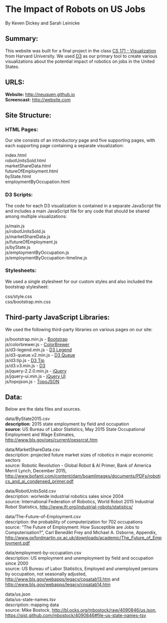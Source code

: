 # The Impact of Robots on US Jobs

By Keven Dickey and Sarah Leinicke

## Summary:

This website was built for a final project in the class [CS 171 - Visualization](http://www.cs171.org/) from Harvard University.  We used [D3](https://d3js.org/) as our primary tool to create various visualizations about the potential impact of robotics on jobs in the United States. 

## URLS:

**Website:** http://neuquen.github.io  
**Screencast:** http://website.com

## Site Structure:
### HTML Pages:

Our site consists of an introductory page and five supporting pages, with each supporting page containing a separate visualization:

index.html  
robotUnitsSold.html  
marketShareData.html  
futureOfEmployment.html  
byState.html  
employmentByOccupation.html

### D3 Scripts:

The code for each D3 visualization is contained in a separate JavaScript file and includes a main JavaScript file for any code that should be shared among multiple visualizations:

js/main.js  
js/robotUnitsSold.js  
js/marketShareData.js  
js/futureOfEmployment.js  
js/byState.js  
js/employmentByOccupation.js  
js/employmentByOccupation-timeline.js 

### Stylesheets:

We used a single stylesheet for our custom styles and also included the bootstrap stylesheet:

css/style.css  
css/bootstrap.min.css

## Third-party JavaScript Libraries:

We used the following third-party libraries on various pages on our site:

js/bootstrap.min.js - [Bootstrap](http://getbootstrap.com/)  
js/colorbrewer.js - [ColorBrewer](https://github.com/mbostock/d3/tree/master/lib/colorbrewer)  
js/d3-legend.min.js - [D3 Legend](http://d3-legend.susielu.com/)  
js/d3-queue.v2.min.js - [D3 Queue](https://github.com/d3/d3-queue)  
js/d3.tip.js - [D3 Tip](https://github.com/Caged/d3-tip)  
js/d3.v3.min.js - [D3](https://d3js.org/)  
js/jquery-2.2.0.min.js - [jQuery](https://jquery.com/)  
js/jquery-ui.min.js - [jQuery UI](https://jqueryui.com/)  
js/topojson.js - [TopoJSON](https://github.com/mbostock/topojson) 

## Data:

Below are the data files and sources.

data/ByState2015.csv  
  **description**: 2015 state employment by field and occupation  
  **source**: US Bureau of Labor Statistics, May 2015 State Occupational Employment and Wage Estimates,
  http://www.bls.gov/oes/current/oessrcst.htm

data/MarketShareData.csv  
  description: projected future market sizes of robotics in major economic sectors  
  source: Robotic Revolution - Global Robot & AI Primer, Bank of America Merril Lynch, December 2015,  http://www.bofaml.com/content/dam/boamlimages/documents/PDFs/robotics_and_ai_condensed_primer.pdf

data/RobotUnitsSold.csv  
  description: worlwide industrial robotics sales since 2004  
  source: International Federation of Robotics, World Robot 2015 Industrial Robot Statistics, http://www.ifr.org/industrial-robots/statistics/

data/The-Future-of-Employment.csv  
  description: the probability of computerization for 702 occupations  
  source: “The Future of Employment: How Susceptible are Jobs to Computerisation?”, Carl Benedikt Frey and Michael A. Osborne, Appendix, http://www.oxfordmartin.ox.ac.uk/downloads/academic/The_Future_of_Employment.pdf

data/employment-by-occupation.csv  
  description: US employment and unemployment by field and occupation since 2000  
  source: US Bureau of Labor Statistics, Employed and unemployed persons by occupation, not seasonally adjusted,  http://www.bls.gov/webapps/legacy/cpsatab13.htm and http://www.bls.gov/webapps/legacy/cpsatab14.htm

data/us.json  
data/us-state-names.tsv  
  description: mapping data  
  source: Mike Bostock, http://bl.ocks.org/mbostock/raw/4090846/us.json, https://gist.github.com/mbostock/4090846#file-us-state-names-tsv
